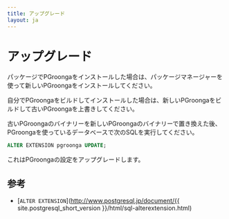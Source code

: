 ```yaml
---
title: アップグレード
layout: ja
---
```


# アップグレード

パッケージでPGroongaをインストールした場合は、パッケージマネージャーを使って新しいPGroongaをインストールしてください。

自分でPGroongaをビルドしてインストールした場合は、新しいPGroongaをビルドして古いPGroongaを上書きしてください。

古いPGroongaのバイナリーを新しいPGroongaのバイナリーで置き換えた後、PGroongaを使っているデータベースで次のSQLを実行してください。

```sql
ALTER EXTENSION pgroonga UPDATE;
```

これはPGroongaの設定をアップグレードします。

## 参考

  * [`ALTER EXTENSION`](http://www.postgresql.jp/document/{{ site.postgresql_short_version }}/html/sql-alterextension.html)
